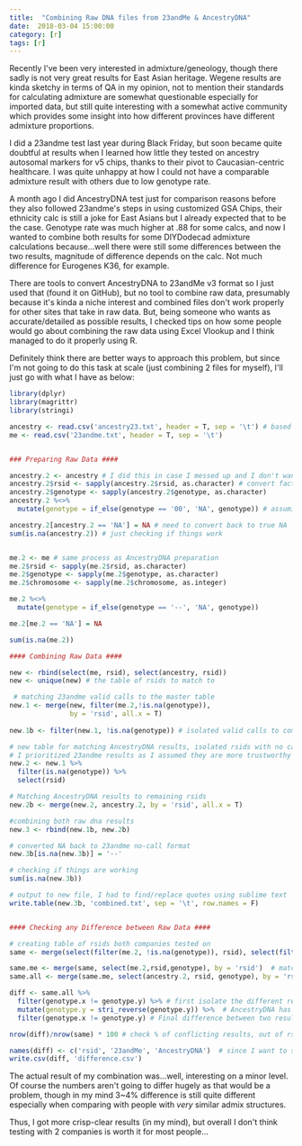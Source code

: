 ```yaml
---
title:  "Combining Raw DNA files from 23andMe & AncestryDNA"
date:  2018-03-04 15:00:00
category: [r]
tags: [r]
---
```


Recently I've been very interested in admixture/geneology, though there sadly is not very great results for East Asian heritage. 
Wegene results are kinda sketchy in terms of QA in my opinion, not to mention their standards for calculating admixture are somewhat
questionable especially for imported data, but still quite interesting with a somewhat active community which provides some insight into
how different provinces have different admixture proportions.

I did a 23andme test last year during Black Friday, but soon became quite doubtful at results when I learned how little they tested on ancestry autosomal
markers for v5 chips, thanks to their pivot to Caucasian-centric healthcare. I was quite unhappy at how I could not have a comparable
admixture result with others due to low genotype rate.

A month ago I did AncestryDNA test just for comparison reasons before they also followed 23andme's steps in using customized GSA Chips,
their ethnicity calc is still a joke for East Asians but I already expected that to be the case. 
Genotype rate was much higher at .88 for some calcs, and now I wanted to combine both results for some DIYDodecad admixture calculations
because...well there were still some differences between the two results, magnitude of difference depends on the calc. Not much difference
for Eurogenes K36, for example.

There are tools to convert AncestryDNA to 23andMe v3 format so I just used that (found it on GitHub), but no tool to combine raw data,
presumably because it's kinda a niche interest and combined files don't work properly for other sites that take in raw data. But, being
someone who wants as accurate/detailed as possible results, I checked tips on how some people would go about combining the raw data using
Excel Vlookup and I think managed to do it properly using R.

Definitely think there are better ways to approach this problem, but since I'm not going to do this task at scale (just combining 2 files
for myself), I'll just go with what I have as below:

```r
library(dplyr)
library(magrittr)
library(stringi)

ancestry <- read.csv('ancestry23.txt', header = T, sep = '\t') # based on AncestryDNA file converted to 23andMe format
me <- read.csv('23andme.txt', header = T, sep = '\t')


### Preparing Raw Data ####

ancestry.2 <- ancestry # I did this in case I messed up and I don't want to import massive file again
ancestry.2$rsid <- sapply(ancestry.2$rsid, as.character) # convert factor to string for matching/combining data tables
ancestry.2$genotype <- sapply(ancestry.2$genotype, as.character) 
ancestry.2 %<>%
  mutate(genotype = if_else(genotype == '00', 'NA', genotype)) # assuming 00 is no call

ancestry.2[ancestry.2 == 'NA'] = NA # need to convert back to true NA
sum(is.na(ancestry.2)) # just checking if things work


me.2 <- me # same process as AncestryDNA preparation
me.2$rsid <- sapply(me.2$rsid, as.character)
me.2$genotype <- sapply(me.2$genotype, as.character)
me.2$chromosome <- sapply(me.2$chromosome, as.integer)

me.2 %<>%
  mutate(genotype = if_else(genotype == '--', 'NA', genotype))

me.2[me.2 == 'NA'] = NA

sum(is.na(me.2))

#### Combining Raw Data ####

new <- rbind(select(me, rsid), select(ancestry, rsid))
new <- unique(new) # the table of rsids to match to

 # matching 23andme valid calls to the master table
new.1 <- merge(new, filter(me.2,!is.na(genotype)), 
               by = 'rsid', all.x = T)
               
new.1b <- filter(new.1, !is.na(genotype)) # isolated valid calls to combine 

# new table for matching AncestryDNA results, isolated rsids with no calls.
# I prioritized 23andme results as I assumed they are more trustworthy with their QA/QC
new.2 <- new.1 %>%
  filter(is.na(genotype)) %>%
  select(rsid) 

# Matching AncestryDNA results to remaining rsids
new.2b <- merge(new.2, ancestry.2, by = 'rsid', all.x = T)

#combining both raw dna results
new.3 <- rbind(new.1b, new.2b)

# converted NA back to 23andme no-call format
new.3b[is.na(new.3b)] = '--'

# checking if things are working
sum(is.na(new.3b))

# output to new file, I had to find/replace quotes using sublime text
write.table(new.3b, 'combined.txt', sep = '\t', row.names = F)


#### Checking any Difference between Raw Data ####

# creating table of rsids both companies tested on
same <- merge(select(filter(me.2, !is.na(genotype)), rsid), select(filter(ancestry.2, !is.na(genotype)), rsid))

same.me <- merge(same, select(me.2,rsid,genotype), by = 'rsid')  # matched 23andme values to table
same.all <- merge(same.me, select(ancestry.2, rsid, genotype), by = 'rsid') # matched Ancestry results to table

diff <- same.all %>% 
  filter(genotype.x != genotype.y) %>% # first isolate the different results
  mutate(genotype.y = stri_reverse(genotype.y)) %>%  # AncestryDNA has some flipped SNPs that are same as 23andme so I flipped them back
  filter(genotype.x != genotype.y) # Final difference between two results

nrow(diff)/nrow(same) * 100 # check % of conflicting results, out of rsids both companies tested, .074% of results were different for mine

names(diff) <- c('rsid', '23andMe', 'AncestryDNA')  # since I want to save this for future reference I changed column names
write.csv(diff, 'difference.csv')
```

The actual result of my combination was...well, interesting on a minor level. Of course the numbers aren't going to differ hugely as 
that would be a problem, though in my mind 3~4% difference is still quite different especially when comparing with people 
with *very* similar admix structures. 

Thus, I got more crisp-clear results (in my mind), but overall I don't think testing with 2 companies is worth it for most people...


